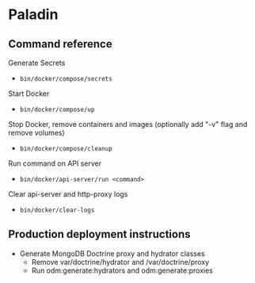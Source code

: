 # Paladin

## Command reference

Generate Secrets
- `bin/docker/compose/secrets`

Start Docker
- `bin/docker/compose/up`

Stop Docker, remove containers and images (optionally add "-v" flag and remove volumes)
- `bin/docker/compose/cleanup`

Run command on API server
- `bin/docker/api-server/run <command>`

Clear api-server and http-proxy logs
- `bin/docker/clear-logs`

## Production deployment instructions

- Generate MongoDB Doctrine proxy and hydrator classes
  - Remove var/doctrine/hydrator and /var/doctrine/proxy
  - Run odm:generate:hydrators and odm:generate:proxies